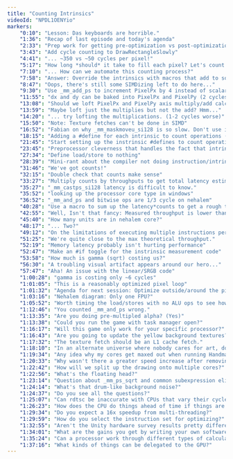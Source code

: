 ```yaml
---
title: "Counting Intrinsics"
videoId: "NPDL1OENYio"
markers:
    "0:10": "Lesson: Das keyboards are horrible."
    "1:36": "Recap of last episode and today's agenda"
    "2:33": "Prep work for getting pre-optimization vs post-optimization cycle counts"
    "3:43": "Add cycle counting to DrawRectangleSlowly"
    "4:41": "... ~350 vs ~50 cycles per pixel!"
    "5:17": "How long *should* it take to fill each pixel? Let's count up all the intrinsics and their throughputs..."
    "7:10": "... How can we automate this counting process?"
    "7:58": "Answer: Override the intrinsics with macros that add to some counter variables"
    "8:47": "Oops, there's still some SIMDizing left to do here..."
    "9:30": "Use _mm_add_ps to increment PixelPx by 4 instead of scalar adds (2-3 cycles better)"
    "11:55": "dx and dy can be baked into PixelPx and PixelPy (2 cycles better)"
    "13:08": "Should we loft PixelPx and PixelPy axis multiply/add calculation out of the inner loop?"
    "13:59": "Maybe loft just the multiplies but not the add? Hmm..."
    "14:20": "... try lofting the multiplications. (1-2 cycles worse)"
    "15:50": "Note: Texture fetches can't be done in SIMD"
    "16:52": "Fabian on why _mm_maskmoveu_si128 is so slow. Don't use it! It bypasses the cache."
    "18:15": "Adding a #define for each intrinsic to count operations (_mm_add_ps, _mm_mul_ps, etc)"
    "21:45": "Start setting up the instrinsic #defines to count operations"
    "23:45": "Preprocessor cleverness that handles the fact that intrinsics often take other intrinsics as params"
    "27:34": "Define load/store to nothing"
    "28:39": "Mini-rant about the compiler not doing instruction/intrinsic instrumentation automatically"
    "31:46": "We've got counts!"
    "32:15": "Double check that counts make sense"
    "33:27": "Multiply counts by throughputs to get total latency estimate"
    "35:27": "_mm_castps_si128 latency is difficult to know."
    "35:52": "looking up the processor core type in windows"
    "36:52": "_mm_and_ps and bitwise ops are 1/3 cycle on nehalem"
    "40:28": "Use a macro to sum up the latency*counts to get a rough throughput total"
    "42:55": "Well, Isn't that fancy: Measured throughput is lower than the theoretical best throughput. Instructions are likely executing on multiple ALUs per cycle"
    "45:40": "How many units are in nehalem core?"
    "48:17": "... Two?"
    "49:12": "On the limitations of executing multiple instructions per clock"
    "51:25": "We're quite close to the max theoretical throughput."
    "52:19": "Memory latency probably isn't hurting performance"
    "52:47": "Make an #if toggle for the instrinsic measurement code"
    "53:58": "How much is gamma (sqrt) costing us?"
    "56:30": "A troubling visual artifact appears around our hero..."
    "57:47": "Aha! An issue with the linear/SRGB code"
    "1:00:28": "gamma is costing only ~6 cycles"
    "1:01:05": "This is a reasonably optimized pixel loop"
    "1:01:32": "Agenda for next session: Optimize outside/around the pixel loop."
    "1:03:16": "Nehalem diagram: Only one FPU?"
    "1:05:52": "Worth timing the load/stores with no ALU ops to see how much we're memory bound?"
    "1:12:46": "You counted _mm_and_ps wrong."
    "1:13:35": "Are you doing pre-multipled alpha? (Yes)"
    "1:13:38": "Could you run the game with task manager open?"
    "1:16:17": "Will this game only work for your specific processor?"
    "1:16:43": "Are you going to update the yellow background textures?"
    "1:17:32": "The texture fetch should be an L1 cache fetch."
    "1:18:10": "In an alternate universe where nobody cares for art, do you think optimization would still be a focus for developers?"
    "1:19:34": "Any idea why my cores get maxed out when running Handmade hero with the XCB platform layer?"
    "1:20:33": "Why wasn't there a greater speed increase after removing gamma correction?"
    "1:22:42": "How will we split up the drawing onto multiple cores?"
    "1:22:56": "What's the floating head?"
    "1:23:14": "Question about _mm_ps_sqrt and common subexpression elimination"
    "1:24:14": "What's that drum-like background noise?"
    "1:24:37": "Do you see all the questions?"
    "1:25:07": "Can rdtsc be inaccurate with CPUs that vary their cycle rate?"
    "1:26:23": "How does the CPU do things ahead of time if things are supposed to be done in order?"
    "1:29:34": "Do you expect a 16x speedup from multi-threading?"
    "1:29:59": "How do you select the instruction set for optimizing?"
    "1:32:55": "Aren't the Unity hardware survey results pretty different than the Steam ones?"
    "1:34:01": "What are the gains you get by writing your own software renderer vs using SDL, GPUs, etc?"
    "1:35:24": "Can a processor work through different types of calculations in a single cycle?"
    "1:37:16": "What kinds of things can be delegated to the GPU?"
---
```

